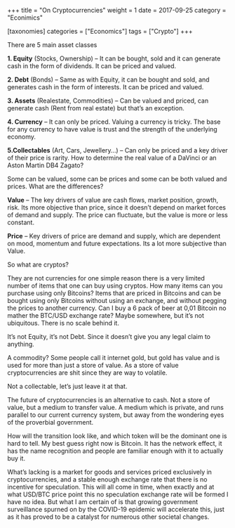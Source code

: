 +++
title = "On Cryptocurrencies"
weight = 1
date = 2017-09-25
category = "Econimics"


[taxonomies]
categories = ["Economics"]
tags = ["Crypto"]
+++

There are 5 main asset classes

**1. Equity** (Stocks, Ownership) – It can be bought, sold and it can generate cash in the form of dividends. It can be priced and valued.

**2. Debt** (Bonds) – Same as with Equity, it can be bought and sold, and generates cash in the form of interests. It can be priced and valued.

**3. Assets** (Realestate, Commodities) – Can be valued and priced, can generate cash (Rent from real estate) but that’s an exception.

**4. Currency** – It can only be priced. Valuing a currency is tricky. The base for any currency to have value is trust and the strength of the underlying economy.

**5.Collectables** (Art, Cars, Jewellery…) – Can only be priced and a key driver of their price is rarity. How to determine the real value of a DaVinci or an Aston Martin  DB4 Zagato?

Some can be valued, some can be prices and some can be both valued and prices. What are the differences?
<!-- more -->
**Value** – The key drivers of value are cash flows, market position, growth, risk. Its more objective than price, since it doesn’t depend on market forces of demand and supply.  The price can fluctuate, but the value is more or less constant.

**Price** – Key drivers of price are demand and supply, which are dependent on mood, momentum and future expectations. Its a lot more subjective than Value.

So what are cryptos?

They are not currencies for one simple reason there is a very limited number of items that one can buy using cryptos. How many items can you purchase using only Bitcoins? Items that are priced in Bitcoins and can be bought using only Bitcoins without using an exchange, and without pegging the prices to another currency. Can I buy a 6 pack of beer at 0,01 Bitcoin no mather the BTC/USD exchange rate? Maybe somewhere, but it’s not ubiquitous. There is no scale behind it.

It’s not Equity, it’s not Debt. Since it doesn’t give you any legal claim to anything.

A commodity? Some people call it internet gold, but gold has value and is used for more than just a store of value. As a store of value cryptocurrencies are shit since they are way to volatile.

Not a collectable, let’s just leave it at that.

The future of cryptocurrencies is an alternative to cash. Not a store of value, but a medium to transfer value. A medium which is private, and runs parallel to our current currency system, but away from the wondering eyes of the proverbial government.

How will the transition look like, and which token will be the dominant one is hard to tell. My best guess right now is Bitcoin. It has the network effect, it has the name recognition and people are familiar enough with it to actually buy it.

What’s lacking is a market for goods and services priced exclusively in cryptocurrencies, and a stable enough exchange rate that there is no incentive for speculation. This will all come in time, when exactly and at what USD/BTC price point this no speculation exchange rate will be formed I have no idea. But what I am certain of is that growing government surveillance spurned on by the COVID-19 epidemic will accelerate this, just as it has proved to be a catalyst for numerous other societal changes.

